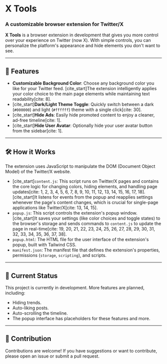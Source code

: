 # X Tools

### A customizable browser extension for Twitter/X

**X Tools** is a browser extension in development that gives you more control over your experience on Twitter (now X). With simple controls, you can personalize the platform's appearance and hide elements you don't want to see.

---

## 🚀 Features

* **Customizable Background Color**: Choose any background color you like for your Twitter feed. [cite_start]The extension intelligently applies your color choice to the main page elements while maintaining text readability[cite: 8].
* [cite_start]**Dark/Light Theme Toggle**: Quickly switch between a dark (`#000000`) and light (`#ffffff`) theme with a single click[cite: 30].
* [cite_start]**Hide Ads**: Easily hide promoted content to enjoy a cleaner, ad-free timeline[cite: 1].
* [cite_start]**Hide User Avatar**: Optionally hide your user avatar button from the sidebar[cite: 1].

---

## 🛠️ How it Works

The extension uses JavaScript to manipulate the DOM (Document Object Model) of the Twitter/X website.

* [cite_start]`content.js`: This script runs on Twitter/X pages and contains the core logic for changing colors, hiding elements, and handling page updates[cite: 1, 2, 3, 4, 5, 6, 7, 8, 9, 10, 11, 12, 13, 14, 15, 16, 17, 18]. [cite_start]It listens for events from the popup and reapplies settings whenever the page's content changes, which is crucial for single-page applications like Twitter/X[cite: 13, 14, 15].
* `popup.js`: This script controls the extension's popup window. [cite_start]It saves your settings (like color choices and toggle states) to the browser's storage and sends commands to `content.js` to update the page in real-time[cite: 19, 20, 21, 22, 23, 24, 25, 26, 27, 28, 29, 30, 31, 32, 33, 34, 35, 36, 37, 38].
* `popup.html`: The HTML file for the user interface of the extension's popup, built with Tailwind CSS.
* `manifest.json`: The manifest file that defines the extension's properties, permissions (`storage`, `scripting`), and scripts.

---

## 🚧 Current Status

This project is currently in development. More features are planned, including:

* Hiding trends.
* Auto-liking posts.
* Auto-scrolling the timeline.
* The popup interface has placeholders for these features and more.

---

## 🤝 Contribution

Contributions are welcome! If you have suggestions or want to contribute, please open an issue or submit a pull request.
